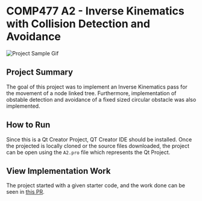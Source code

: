 # COMP477 A2 - Inverse Kinematics with Collision Detection and Avoidance

![Project Sample Gif](https://user-images.githubusercontent.com/31963426/117588887-5df86200-b0f4-11eb-8f1a-3c62addedfc4.gif)

## Project Summary

The goal of this project was to implement an Inverse Kinematics pass for the movement of a node linked tree. Furthermore, implementation of obstable detection and avoidance of a fixed sized circular obstacle was also implemented.

## How to Run

Since this is a Qt Creator Project, QT Creator IDE should be installed. Once the projected is locally cloned or the source files downloaded, the project can be open using the `A2.pro` file which represents the Qt Project.

##  View Implementation Work

The project started with a given starter code, and the work done can be seen in [this PR](https://github.com/refatK/COMP477_A2_Inverse-Kinematics/pull/2).
